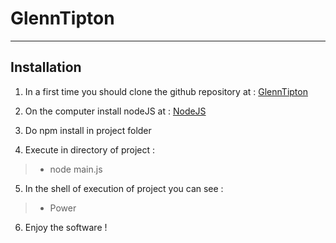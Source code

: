# GlennTipton

---------------------------
## **Installation**

 1. In a first time you should clone the github repository at : [GlennTipton](https://github.com/ndlaprovidence/self-feedback1 "bot discord")
 
 2.  On the computer install nodeJS at :   [NodeJS](https://nodejs.org)

1. Do npm install in project folder

1. Execute in directory of project :
>- node main.js

5. In the shell of execution of project you can see :
>- Power

6. Enjoy the software !
